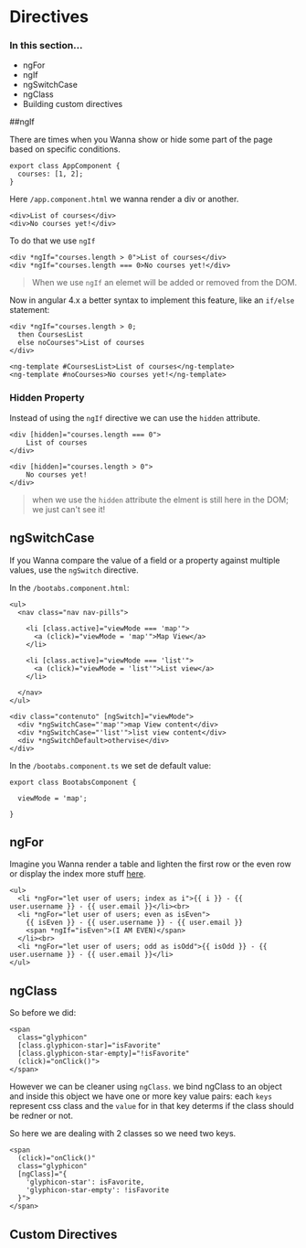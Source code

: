# Directives

### In this section...

- ngFor
- ngIf
- ngSwitchCase
- ngClass
- Building custom directives

##ngIf

There are times when you Wanna show or hide some part of the page based on specific conditions.

```
export class AppComponent {
  courses: [1, 2];
}
```

Here `/app.component.html` we wanna render a div or another.

```
<div>List of courses</div>
<div>No courses yet!</div>
```

To do that we use `ngIf`

```
<div *ngIf="courses.length > 0">List of courses</div>
<div *ngIf="courses.length === 0>No courses yet!</div>
```
> When we use `ngIf` an elemet will be added or removed from the DOM.

Now in angular 4.x a better syntax to implement this feature, like an `if/else` statement:

```
<div *ngIf="courses.length > 0;
  then CoursesList
  else noCourses">List of courses
</div>

<ng-template #CoursesList>List of courses</ng-template>
<ng-template #noCourses>No courses yet!</ng-template>
``` 

### Hidden Property
Instead of using the `ngIf` directive we can use the `hidden` attribute.

```
<div [hidden]="courses.length === 0">
	List of courses
</div>

<div [hidden]="courses.length > 0">
	No courses yet!
</div>
```

> when we use the `hidden` attribute the elment is still here in the DOM; we just can't see it! 

## ngSwitchCase
If you Wanna compare the value of a field or a property against multiple values, use the  `ngSwitch` directive.

In the `/bootabs.component.html`:

```
<ul>
  <nav class="nav nav-pills">

    <li [class.active]="viewMode === 'map'">
      <a (click)="viewMode = 'map'">Map View</a>
    </li>

    <li [class.active]="viewMode === 'list'">
      <a (click)="viewMode = 'list'">List view</a>
    </li>

  </nav>
</ul>

<div class="contenuto" [ngSwitch]="viewMode">
  <div *ngSwitchCase="'map'">map View content</div>
  <div *ngSwitchCase="'list'">list view content</div>
  <div *ngSwitchDefault>othervise</div>
</div>
```

In the `/bootabs.component.ts` we set de default value:

```
export class BootabsComponent {

  viewMode = 'map';

}
```
 
## ngFor
Imagine you Wanna render a table and lighten the first row or the even row or display the index more stuff [here](https://angular.io/api/common/NgForOf).

```
<ul>
  <li *ngFor="let user of users; index as i">{{ i }} - {{ user.username }} - {{ user.email }}</li><br>
  <li *ngFor="let user of users; even as isEven">
    {{ isEven }} - {{ user.username }} - {{ user.email }}
    <span *ngIf="isEven">(I AM EVEN)</span>
  </li><br>
  <li *ngFor="let user of users; odd as isOdd">{{ isOdd }} - {{ user.username }} - {{ user.email }}</li>
</ul>
```

## ngClass

So before we did:

```
<span
  class="glyphicon"
  [class.glyphicon-star]="isFavorite"
  [class.glyphicon-star-empty]="!isFavorite"
  (click)="onClick()">
</span>
```

However we can be cleaner using `ngClass`. we bind ngClass to an object and inside this object we have one or more key value pairs: each `keys` represent css class and the `value` for in that key determs if the class should be redner or not.

So here we are dealing with 2 classes so we need two keys.

```
<span
  (click)="onClick()"
  class="glyphicon"
  [ngClass]="{
    'glyphicon-star': isFavorite,
    'glyphicon-star-empty': !isFavorite
  }">
</span>
``` 	 

## Custom Directives








